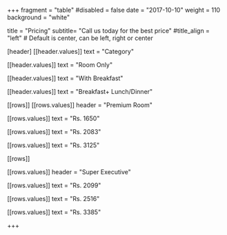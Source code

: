 +++
fragment = "table"
#disabled = false
date = "2017-10-10"
weight = 110
background = "white"

title = "Pricing"
subtitle= "Call us today for the best price"
#title_align = "left" # Default is center, can be left, right or center

[header]
  [[header.values]]
    text = "Category"

  [[header.values]]
    text = "Room Only"

  [[header.values]]
    text = "With Breakfast"

  [[header.values]]
    text = "Breakfast+ Lunch/Dinner"




[[rows]]
  [[rows.values]]
    header = "Premium Room"

  [[rows.values]]
    text = "Rs. 1650"

  [[rows.values]]
    text = "Rs. 2083"

  [[rows.values]]
    text = "Rs. 3125"



[[rows]]

[[rows.values]]
    header = "Super Executive"

  [[rows.values]]
    text = "Rs. 2099"

  [[rows.values]]
    text = "Rs. 2516"

  [[rows.values]]
    text = "Rs. 3385"


+++
 